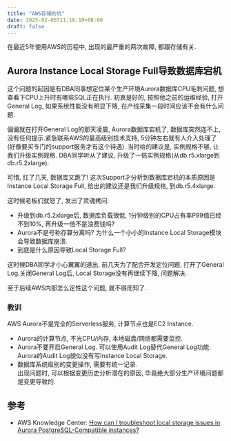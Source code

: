 ```yaml
---
title: "AWS存储的坑"
date: 2025-02-06T11:18:10+08:00
draft: false
---
```


在最近5年使用AWS的历程中, 出现的最严重的两次故障, 都跟存储有关.

## Aurora Instance Local Storage Full导致数据库宕机

这个问题的起因是有DBA同事想定位某个生产环境Aurora数据库CPU毛刺问题, 想查看下CPU上升时有哪些SQL正在执行.
初衷是好的, 按照他之前的运维经验, 打开General Log, 如果系统性能没有明显下降, 在产线采集一段时间应该不会有什么问题.

偏偏就在打开General Log的那天凌晨, Aurora数据库宕机了, 数据库突然连不上, 没有任何提示.紧急联系AWS的最高级别技术支持, 5分钟左右就有人介入处理了(好像要买专门的support服务才有这个待遇). 当时给的建议是, 实例规格不够, 让我们升级实例规格. DBA同学听从了建议, 升级了一倍实例规格(从db.r5.xlarge到db.r5.2xlarge).

可惜, 扛了几天, 数据库又跪了! 这次Support才分析到数据库宕机的本质原因是Instance Local Storage Full, 给出的建议还是我们升级规格, 到db.r5.4xlarge.

这时候老板们就怒了, 发出了灵魂拷问:
* 升级到db.r5.2xlarge后, 数据库负载很低, 1分钟级别的CPU占有率P99值已经不到10%, 再升级一倍不是浪费钱吗?
* Aurora不是号称存算分离吗? 为什么一个小小的Instance Local Storage模块会导致数据库崩溃.
* 到底是什么原因导致Local Storage Full?

这时候DBA同学才小心翼翼的道出, 前几天为了配合开发定位问题, 打开了General Log.关闭General Log后, Local Storage没有再继续下降, 问题解决. 

至于后续AWS内部怎么定性这个问题, 就不得而知了.

### 教训
AWS Aurora不是完全的Serverless服务, 计算节点也是EC2 Instance.

* Aurora的计算节点, 不光CPU/内存, 本地磁盘/网络都需要监控.
* Aurora不要开启General Log. 可以使用Audit Log替代General Log功能. <br/>
  Aurora的Audit Log貌似没有写Instance Local Storage.
* 数据库系统级别的变更操作, 需要有统一记录. <br/>
  出现问题时, 可以根据变更历史分析潜在的原因, 毕竟绝大部分生产环境问题都是变更导致的.


<!---
## Amazon MQ for RabbitMQ的Broker EBS磁盘空间满, 导致MQ不可用
-->

## 参考

* AWS Knowledge Center: [How can I troubleshoot local storage issues in Aurora PostgreSQL-Compatible instances?](https://repost.aws/knowledge-center/postgresql-aurora-storage-issue)